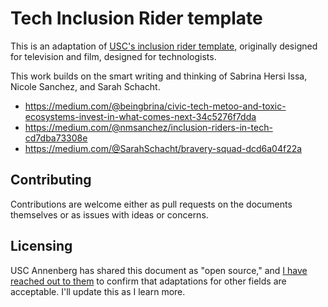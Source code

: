 # Tech Inclusion Rider template

This is an adaptation of [USC's inclusion rider template](http://assets.uscannenberg.org.s3.amazonaws.com/docs/inclusion-rider-template.pdf), originally designed for television and film, designed for technologists.

This work builds on the smart writing and thinking of Sabrina Hersi Issa, Nicole Sanchez, and Sarah Schacht.

* https://medium.com/@beingbrina/civic-tech-metoo-and-toxic-ecosystems-invest-in-what-comes-next-34c5276f7dda 
* https://medium.com/@nmsanchez/inclusion-riders-in-tech-cd7dba73308e
* https://medium.com/@SarahSchacht/bravery-squad-dcd6a04f22a

## Contributing
Contributions are welcome either as pull requests on the documents themselves or as issues with ideas or concerns.

## Licensing
USC Annenberg has shared this document as "open source," and [I have reached out to them](https://twitter.com/Erie/status/1003360246285381637) to confirm that adaptations for other fields are acceptable. I'll update this as I learn more.
